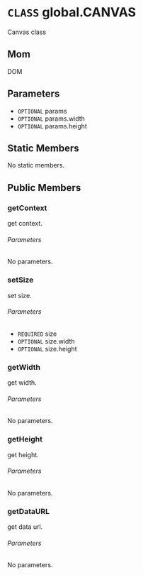 # `CLASS` global.CANVAS
Canvas class

## Mom
DOM

## Parameters
* `OPTIONAL` params 
* `OPTIONAL` params.width 
* `OPTIONAL` params.height 

## Static Members
No static members.

## Public Members

### getContext
get context.
###### Parameters
No parameters.

### setSize
set size.
###### Parameters
* `REQUIRED` size
* `OPTIONAL` size.width
* `OPTIONAL` size.height

### getWidth
get width.
###### Parameters
No parameters.

### getHeight
get height.
###### Parameters
No parameters.

### getDataURL
get data url.
###### Parameters
No parameters.
